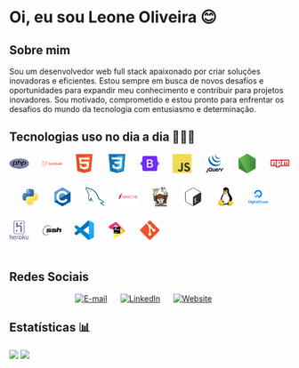 # Oi, eu sou Leone Oliveira 😊

## Sobre mim

Sou um desenvolvedor web full stack apaixonado por criar soluções inovadoras e eficientes. Estou sempre em busca de 
novos desafios e oportunidades para expandir meu conhecimento e contribuir para projetos inovadores. Sou motivado, 
comprometido e estou pronto para enfrentar os desafios do mundo da tecnologia com entusiasmo e determinação.

## Tecnologias uso no dia a dia 👨🏽‍💻

<div style="display: inline-block;line-height:60px;">
<img height="35" src="https://raw.githubusercontent.com/devicons/devicon/master/icons/php/php-original.svg" alt="PHP">
&nbsp;&nbsp;&nbsp;&nbsp;
<img height="35" src="https://raw.githubusercontent.com/devicons/devicon/master/icons/laravel/laravel-original-wordmark.svg" alt="Laravel">
&nbsp;&nbsp;&nbsp;&nbsp;
<img height="35" src="https://raw.githubusercontent.com/devicons/devicon/master/icons/html5/html5-original.svg" alt="HTML5">
&nbsp;&nbsp;&nbsp;&nbsp;
<img height="35" src="https://raw.githubusercontent.com/devicons/devicon/master/icons/css3/css3-original.svg" alt="CSS3">
&nbsp;&nbsp;&nbsp;&nbsp;
<img height="35" src="https://raw.githubusercontent.com/devicons/devicon/master/icons/bootstrap/bootstrap-plain.svg" alt="Bootstrap">
&nbsp;&nbsp;&nbsp;&nbsp;
<img height="35" src="https://raw.githubusercontent.com/devicons/devicon/master/icons/javascript/javascript-original.svg" alt="JavaScript">
&nbsp;&nbsp;&nbsp;&nbsp;
<img height="35" src="https://raw.githubusercontent.com/devicons/devicon/master/icons/jquery/jquery-original-wordmark.svg" alt="JQuery">
&nbsp;&nbsp;&nbsp;&nbsp;
<img height="35" src="https://raw.githubusercontent.com/devicons/devicon/master/icons/nodejs/nodejs-original.svg" alt="Node.js">
&nbsp;&nbsp;&nbsp;&nbsp;
<img height="35" src="https://raw.githubusercontent.com/devicons/devicon/master/icons/npm/npm-original-wordmark.svg" alt="NPM">
&nbsp;&nbsp;&nbsp;&nbsp;
<img height="35" src="https://raw.githubusercontent.com/devicons/devicon/master/icons/python/python-original.svg" alt="Python">
&nbsp;&nbsp;&nbsp;&nbsp;
<img height="35" src="https://raw.githubusercontent.com/devicons/devicon/master/icons/c/c-original.svg" alt="C">
&nbsp;&nbsp;&nbsp;&nbsp;
<img height="35" src="https://raw.githubusercontent.com/devicons/devicon/master/icons/mysql/mysql-original.svg" alt="MySQL">
&nbsp;&nbsp;&nbsp;&nbsp;
<img height="35" src="https://raw.githubusercontent.com/devicons/devicon/master/icons/apache/apache-original-wordmark.svg" alt="Apache">
&nbsp;&nbsp;&nbsp;&nbsp;
<img height="35" src="https://raw.githubusercontent.com/devicons/devicon/master/icons/composer/composer-original.svg" alt="Composer">
&nbsp;&nbsp;&nbsp;&nbsp;
<img height="35" src="https://raw.githubusercontent.com/devicons/devicon/master/icons/bash/bash-original.svg" alt="Bash">
&nbsp;&nbsp;&nbsp;&nbsp;
<img height="35" src="https://raw.githubusercontent.com/devicons/devicon/master/icons/linux/linux-original.svg" alt="Linux">
&nbsp;&nbsp;&nbsp;&nbsp;
<img height="35" src="https://raw.githubusercontent.com/devicons/devicon/master/icons/digitalocean/digitalocean-original-wordmark.svg" alt="Digital Ocean">
&nbsp;&nbsp;&nbsp;&nbsp;
<img height="35" src="https://raw.githubusercontent.com/devicons/devicon/1119b9f84c0290e0f0b38982099a2bd027a48bf1/icons/heroku/heroku-original-wordmark.svg" alt="Heroku">
&nbsp;&nbsp;&nbsp;&nbsp;
<img height="35" src="https://raw.githubusercontent.com/devicons/devicon/master/icons/ssh/ssh-original-wordmark.svg" alt="SSH">
&nbsp;&nbsp;&nbsp;&nbsp;
<img height="35" src="https://raw.githubusercontent.com/devicons/devicon/master/icons/vscode/vscode-original.svg" alt="Visual Studio Code">
&nbsp;&nbsp;&nbsp;&nbsp;
<img height="35" src="https://raw.githubusercontent.com/devicons/devicon/master/icons/jetbrains/jetbrains-original.svg" alt="JetBrains">
&nbsp;&nbsp;&nbsp;&nbsp;
<img height="35" src="https://raw.githubusercontent.com/devicons/devicon/master/icons/git/git-original.svg" alt="Git">
</div>

## Redes Sociais

<div>
&nbsp;&nbsp;&nbsp;&nbsp;&nbsp;&nbsp;&nbsp;&nbsp;&nbsp;&nbsp;&nbsp;&nbsp;&nbsp;&nbsp;&nbsp;&nbsp;&nbsp;&nbsp;&nbsp;&nbsp;
&nbsp;&nbsp;&nbsp;&nbsp;&nbsp;&nbsp;&nbsp;&nbsp;
  <a href = "mailto:falecom@leone.tec.br"><img src="https://img.shields.io/badge/-Gmail-%23333?style=for-the-badge&logo=gmail&logoColor=white" alt="E-mail"></a>
  &nbsp;&nbsp;&nbsp;&nbsp;
  <a href="https://www.linkedin.com/in/leonetecbr/" target="_blank"><img src="https://img.shields.io/badge/-LinkedIn-%230077B5?style=for-the-badge&logo=linkedin&logoColor=white" alt="LinkedIn"></a>
  &nbsp;&nbsp;&nbsp;&nbsp;
  <a href="https://leone.tec.br/" target="_blank"><img src="https://img.shields.io/badge/website-000000?style=for-the-badge&logo=About.me&logoColor=white" alt="Website"></a>
</div>

## Estatísticas 📊

<a href="https://github.com/leonetecbr"><img align="center" height="180rem" src="https://github-readme-stats.vercel.app/api?username=leonetecbr&show_icons=true&theme=dark"></a>
<a href="https://github.com/leonetecbr"><img align="center" height="180rem" src="https://github-readme-stats.vercel.app/api/top-langs/?username=leonetecbr&layout=compact&theme=dark"></a>